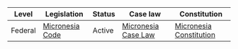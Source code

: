 | Level | Legislation | Status | Case law | Constitution |
|---|---|---|---|---|
| Federal | [Micronesia Code](https://www.paclii.org/mic/legislation/micronesia-code/) | Active | [Micronesia Case Law](https://www.paclii.org/mic/cases/) | [Micronesia Constitution](https://www.paclii.org/mic/legislation/micronesia-constitution/) |